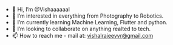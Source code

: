 - 👋 Hi, I’m @Vishaaaaaal
- 👀 I’m interested in everything from Photography to Robotics.
- 🌱 I’m currently learning Machine Learning, Flutter and python.
- 💞️ I’m looking to collaborate on anything realted to tech.
- 📫 How to reach me - mail at: vishalrajeevvr@gmail.com

<!---
Vishaaaaaal/Vishaaaaaal is a ✨ special ✨ repository because its `README.md` (this file) appears on your GitHub profile.
You can click the Preview link to take a look at your changes.
--->

